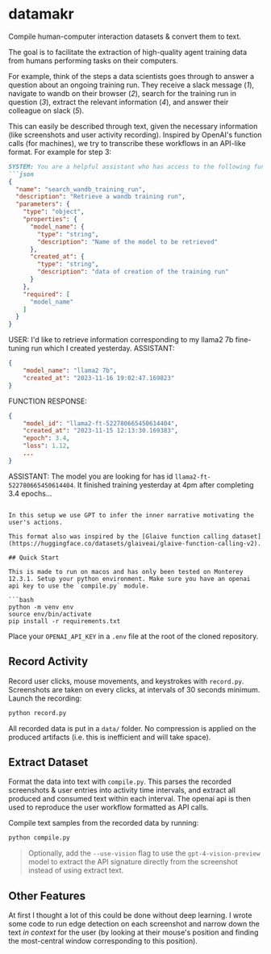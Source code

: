 # datamakr
Compile human-computer interaction datasets & convert them to text.

The goal is to facilitate the extraction of high-quality agent training data from humans performing tasks on their computers.

For example, think of the steps a data scientists goes through to answer a question about an ongoing training run. They receive a slack message (*1*), navigate to wandb on their browser (*2*), search for the training run in question (*3*), extract the relevant information (*4*), and answer their colleague on slack (*5*).

This can easily be described through text, given the necessary information (like screenshots and user activity recording). Inspired by OpenAI's function calls (for machines), we try to transcribe these workflows in an API-like format. For example for step 3:
```markdown
SYSTEM: You are a helpful assistant who has access to the following function to help the user, which you can use if needed -
```json
{
  "name": "search_wandb_training_run",
  "description": "Retrieve a wandb training run",
  "parameters": {
    "type": "object",
    "properties": {
      "model_name": {
        "type": "string",
        "description": "Name of the model to be retrieved"
      },
      "created_at": {
        "type": "string",
        "description": "data of creation of the training run"
      }
    },
    "required": [
      "model_name"
    ]
  }
}
```
USER: I'd like to retrieve information corresponding to my llama2 7b fine-tuning run which I created yesterday.
ASSISTANT: <functioncall>
```json
{
    "model_name": "llama2 7b",
    "created_at": "2023-11-16 19:02:47.169823"
}
```
FUNCTION RESPONSE:
```json
{
    "model_id": "llama2-ft-522780665450614404",
    "created_at": "2023-11-15 12:13:30.169383",
    "epoch": 3.4,
    "loss": 1.12,
    ...
}
```
ASSISTANT: The model you are looking for has id `llama2-ft-522780665450614404`. It finished training yesterday at 4pm after completing 3.4 epochs...
```

In this setup we use GPT to infer the inner narrative motivating the user's actions.

This format also was inspired by the [Glaive function calling dataset](https://huggingface.co/datasets/glaiveai/glaive-function-calling-v2).

## Quick Start

This is made to run on macos and has only been tested on Monterey 12.3.1. Setup your python environment. Make sure you have an openai api key to use the `compile.py` module.

```bash
python -m venv env
source env/bin/activate
pip install -r requirements.txt
```

Place your `OPENAI_API_KEY` in a `.env` file at the root of the cloned repository.

## Record Activity

Record user clicks, mouse movements, and keystrokes with `record.py`. Screenshots are taken on every clicks, at intervals of 30 seconds minimum. Launch the recording:
```bash
python record.py
```

All recorded data is put in a `data/` folder. No compression is applied on the produced artifacts (i.e. this is inefficient and will take space).

## Extract Dataset

Format the data into text with `compile.py`. This parses the recorded screenshots & user entries into activity time intervals, and extract all produced and consumed text within each interval. The openai api is then used to reproduce the user workflow formatted as API calls.

Compile text samples from the recorded data by running:
```bash
python compile.py
```
> Optionally, add the `--use-vision` flag to use the `gpt-4-vision-preview` model to extract the API signature directly from the screenshot instead of using extract text.

## Other Features

At first I thought a lot of this could be done without deep learning. I wrote some code to run edge detection on each screenshot and narrow down the text *in context* for the user (by looking at their mouse's position and finding the most-central window corresponding to this position).
